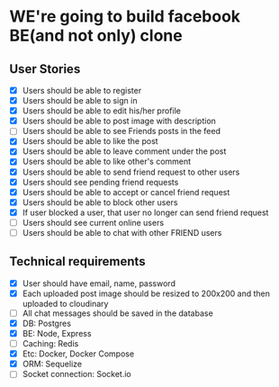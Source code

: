 # WE're going to build facebook BE(and not only) clone

## User Stories
- [X] Users should be able to register
- [X] Users should be able to sign in
- [X] Users should be able to edit his/her profile
- [X] Users should be able to post image with description
- [ ] Users should be able to see Friends posts in the feed
- [X] Users should be able to like the post
- [X] Users should be able to leave comment under the post
- [X] Users should be able to like other's comment
- [X] Users should be able to send friend request to other users
- [X] Users should see pending friend requests
- [X] Users should be able to accept or cancel friend request
- [X] Users should be able to block other users
- [X] If user blocked a user, that user no longer can send friend request
- [ ] Users should see current online users
- [ ] Users should be able to chat with other FRIEND users

## Technical requirements
- [X] User should have email, name, password
- [x] Each uploaded post image should be resized to 200x200 and then uploaded to cloudinary
- [ ] All chat messages should be saved in the database
- [X] DB: Postgres
- [X] BE: Node, Express
- [ ] Caching: Redis
- [X] Etc: Docker, Docker Compose
- [X] ORM: Sequelize
- [ ] Socket connection: Socket.io